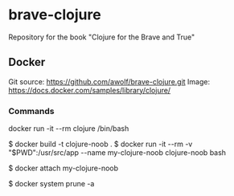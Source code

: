 # brave-clojure
Repository for the book "Clojure for the Brave and True"

## Docker

Git source: https://github.com/awolf/brave-clojure.git
Image: https://docs.docker.com/samples/library/clojure/

### Commands

docker run -it --rm clojure /bin/bash

$ docker build -t clojure-noob .
$ docker run -it --rm -v "$PWD":/usr/src/app --name my-clojure-noob clojure-noob bash

$ docker attach my-clojure-noob

$ docker system prune -a

